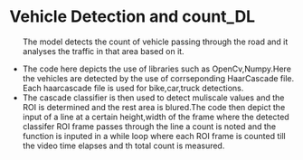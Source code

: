 # Vehicle Detection and count_DL
<ul>The model detects the count of vehicle passing through the road and it analyses the traffic in that area based on it.</ul>

<ul>
  <li>The code here depicts the use of libraries such as OpenCv,Numpy.Here the vehicles are detected by the use of corrseponding HaarCascade file.
  Each haarcascade file is used for bike,car,truck detections.</li>
  <li>The cascade classifier is then used to detect muliscale values and the ROI is determined and the rest area is blured.The code then depict the input of a line at a certain height,width of the frame where the detected classifer ROI frame passes through the line a count is noted and the function is inputed in a while loop where each ROI frame is counted till the video time elapses and th total count is measured.</li>
  
</ul>
